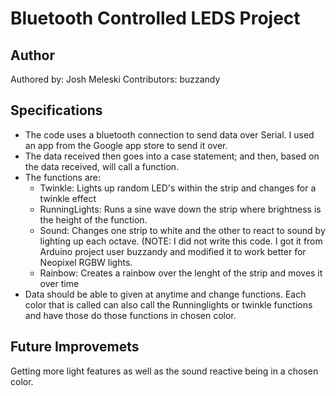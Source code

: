 <h1>Bluetooth Controlled LEDS Project</h1>
	


Author
------------------------------------------
	
	

<!-- fill out the following table with your information -->
	

<!-- Note: wrapping table in div.noheader will hide the table's header -->
	

<!-- Note: wrapping table in div.firstcol will style the first column different from other columns -->
	

Authored by: Josh Meleski
Contributors: buzzandy 



Specifications
-----------------------------------------

<ul>
<li>The code uses a bluetooth connection to send data over Serial. I used an app from the Google app store to send it over. </li>
<li>The data received then goes into a case statement; and then, based on the data received, will call a function.</li>

<li>The functions are:
<ul>
<li>Twinkle: Lights up random LED's within the strip and changes for a twinkle effect</li>
<li>RunningLights: Runs a sine wave down the strip where brightness is the height of the function.</li>
<li>Sound: Changes one strip to white and the other to react to sound by lighting up each octave. (NOTE: I did not write this code. I got it from Arduino project user buzzandy and modified it to work better for Neopixel RGBW lights.
<li>Rainbow: Creates a rainbow over the lenght of the strip and moves it over time
</ul>
<li>Data should be able to given at anytime and change functions. Each color that is called can also call the Runninglights or twinkle functions and have those do those functions in chosen color.
</ul>
	
	
Future Improvemets
----------------------------------------------
Getting more light features as well as the sound reactive being in a chosen color.
